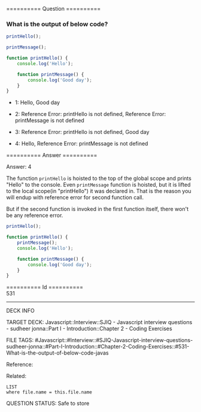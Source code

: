 ========== Question ==========  

### What is the output of below code?

```javascript
printHello();

printMessage();

function printHello() {
    console.log('Hello');

    function printMessage() {
        console.log('Good day');
    }
}
```

-   1: Hello, Good day

-   2: Reference Error: printHello is not defined, Reference Error: printMessage is not defined

-   3: Reference Error: printHello is not defined, Good day

-   4: Hello, Reference Error: printMessage is not defined  

========== Answer ==========  

Answer: 4

The function `printHello` is hoisted to the top of the global scope and prints "Hello" to the console. Even `printMessage` function is hoisted, but it is lifted to the local scope(in "printHello") it was declared in. That is the reason you will endup with reference error for second function call.

But if the second function is invoked in the first function itself, there won't be any reference error.

```javascript
printHello();

function printHello() {
    printMessage();
    console.log('Hello');

    function printMessage() {
        console.log('Good day');
    }
}
```

========== Id ==========  
531

---

DECK INFO

TARGET DECK: Javascript::Interview::SJIQ - Javascript interview questions - sudheer jonna::Part I - Introduction::Chapter 2 - Coding Exercises

FILE TAGS: #Javascript::#Interview::#SJIQ-Javascript-interview-questions-sudheer-jonna::#Part-I-Introduction::#Chapter-2-Coding-Exercises::#531-What-is-the-output-of-below-code-javas

Reference:

Related:

```dataview
LIST
where file.name = this.file.name
```

QUESTION STATUS: Safe to store
